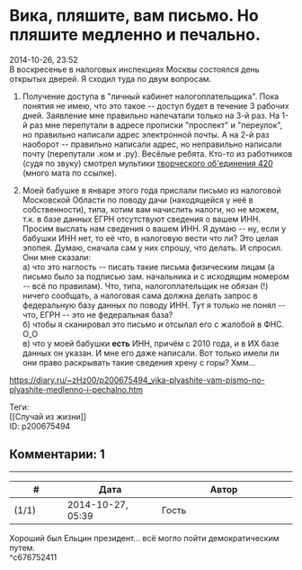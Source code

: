Вика, пляшите, вам письмо. Но пляшите медленно и печально.
==========================================================

  
2014-10-26, 23:52  
 В воскресенье в налоговых инспекциях Москвы состоялся день открытых дверей. Я сходил туда по двум вопросам.   
   
 1. Получение доступа в "личный кабинет налогоплательщика". Пока понятия не имею, что это такое -- доступ будет в течение 3 рабочих дней. Заявление мне правильно напечатали только на 3-й раз. На 1-й раз мне перепутали в адресе прописки "проспект" и "переулок", но правильно написали адрес электронной почты. А на 2-й раз наоборот -- правильно написали адрес, но неправильно написали почту (перепутали .ком и .ру). Весёлые ребята. Кто-то из работников (судя по звуку) смотрел мультики  [творческого об'единения 420](https://www.youtube.com/watch?v=-OgTUioO4ZA)  (много мата по ссылке).   
   
 2. Моей бабушке в январе этого года прислали письмо из налоговой Московской Области по поводу дачи (находящейся у неё в собственности), типа, хотим вам начислить налоги, но не можем, т.к. в базе данных ЕГРН отсутствуют сведения о вашем ИНН. Просим выслать нам сведения о вашем ИНН. Я думаю -- ну, если у бабушки ИНН нет, то её что, в налоговую вести что ли? Это целая эпопея. Думаю, сначала сам у них спрошу, что делать. И спросил. Они мне сказали:   
 а) что это наглость -- писать такие письма физическим лицам (а письмо было за подписью зам. начальника и с исходящим номером -- всё по правилам). Что, типа, налогоплательщик не обязан (!) ничего сообщать, а налоговая сама должна делать запрос в федеральную базу данных по поводу ИНН. Тут я только не понял -- что, ЕГРН -- это не федеральная база?   
 б) чтобы я сканировал это письмо и отсылал его с жалобой в ФНС. О\_О   
 в) что у моей бабушки  **есть**  ИНН, причём с 2010 года, и в ИХ базе данных он указан. И мне его даже написали. Вот только имели ли они право раскрывать такие сведения хрену с горы? Хмм...   
  
<https://diary.ru/~zHz00/p200675494_vika-plyashite-vam-pismo-no-plyashite-medlenno-i-pechalno.htm>  
  
Теги:  
[[Случай из жизни]]  
ID: p200675494  


Комментарии: 1
--------------

  


---



|         #         |              Дата              |                     Автор                     |           ID           |
| --- | --- | --- | --- |
| (1/1) | 2014-10-27, 05:39 | Гость | c676752411 |

  
 Хороший был Ельцин президент... всё могло пойти демократическим путем.   
 ^c676752411